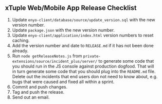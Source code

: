 ## xTuple Web/Mobile App Release Checklist

1. Update `enyo-client/database/source/update_version.sql` with the new version number.
2. Update `package.json` with the new version number.
3. Update `enyo-client/application/index.html` version numbers to reset caching.
4. Add the version number and date to `RELEASE.md` if it has not been done already.
5. Run `node getReleaseNotes.js` from `private-extensions/source/incident_plus/server/` to generate some code that you should run in the JS console against production dogfood. That will in turn generate some code that you should plug into the `README.md` file. Delete out the incidents that end users don not need to know about, e.g. bugs that were caused and fixed all within a sprint.
6. Commit and push changes.
6. Tag and push the release.
7. Send out an email.
